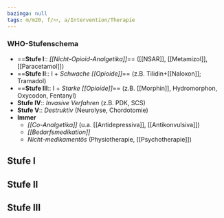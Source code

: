```yaml
---
bazinga: null
tags: m/m20, f/💤, a/Intervention/Therapie
---
```

### WHO-Stufenschema
- ==**Stufe I**:: *[[Nicht-Opioid-Analgetika]]*== ([[NSAR]], [[Metamizol]], [[Paracetamol]])
- ==**Stufe II**:: I + *Schwache [[Opioide]]*== (z.B. Tilidin+[[Naloxon]]; Tramadol)
- ==**Stufe III**:: I + *Starke [[Opioide]]*== (z.B. [[Morphin]], Hydromorphon, Oxycodon, Fentanyl)
- **Stufe IV**:: *Invasive Verfahren* (z.B. PDK, SCS)
- **Stufe V**:: *Destruktiv* (Neurolyse, Chordotomie)
- **Immer**
	- *[[Co-Analgetika]]* (u.a. [[Antidepressiva]], [[Antikonvulsiva]])
	- *[[Bedarfsmedikation]]*
	- *Nicht-medikamentös* (Physiotherapie, [[Psychotherapie]])

## Stufe I
## Stufe II
## Stufe III